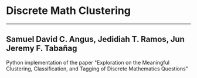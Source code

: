 # Discrete Math Clustering
---
Samuel David C. Angus, Jedidiah T. Ramos, Jun Jeremy F. Tabañag
---
Python implementation of the paper "Exploration on the Meaningful Clustering, Classification, and Tagging of Discrete Mathematics Questions"
